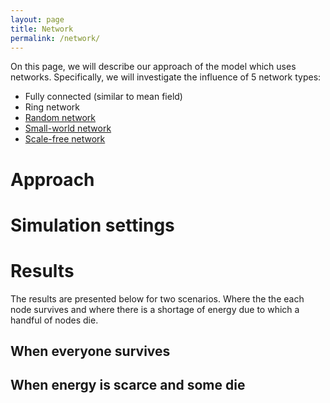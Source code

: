 ```yaml
---
layout: page
title: Network
permalink: /network/
---
```


On this page, we will describe our approach of the model which uses networks.  Specifically, we will investigate the influence of 5 network types:

- Fully connected (similar to mean field)
- Ring network
- [Random network](http://mathworld.wolfram.com/RandomGraph.html)
- [Small-world network](http://mathworld.wolfram.com/SmallWorldNetwork.html)
- [Scale-free network](http://mathworld.wolfram.com/Scale-FreeNetwork.html)

# Approach



# Simulation settings

# Results
The results are presented below for two scenarios. Where the the each node survives and where there is a shortage of energy due to which a handful of nodes die.

## When everyone survives

## When energy is scarce and some die
